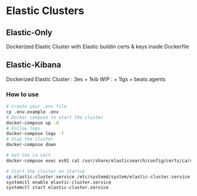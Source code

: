 # Elastic Clusters

## Elastic-Only
Dockerized Elastic Cluster with Elastic buildin certs & keys inside Dockerfile

## Elastic-Kibana
Dockerized Elastic Cluster : 3es + 1kib
WIP : + 1lgs + beats agents

### How to use
```bash
# Create your .env file
cp .env.example .env
# Docker compose to start the cluster
docker-compose up -d
# Follow logs
docker-compose logs -f
# Stop the cluster
docker-compose down

# Get the ca cert
docker-compose exec es01 cat /usr/share/elasticsearch/config/certs/ca/ca.crt > ca.crt

# Start the cluster on startup
cp elastic-cluster.service /etc/systemd/system/elastic-cluster.service
systemctl enable elastic-cluster.service
systemctl start elastic-cluster.service

```
